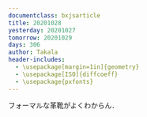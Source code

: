 ```yaml
---
documentclass: bxjsarticle
title: 20201028
yesterday: 20201027
tomorrow: 20201029
days: 306
author: Takala
header-includes:
  - \usepackage[margin=1in]{geometry}
  - \usepackage[ISO]{diffcoeff}
  - \usepackage{pxfonts}
---
```



フォーマルな革靴がよくわからん．